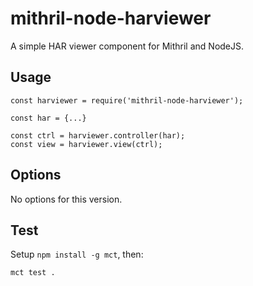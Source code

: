 mithril-node-harviewer
=======================

A simple HAR viewer component for Mithril and NodeJS.

Usage
-----

    const harviewer = require('mithril-node-harviewer');

    const har = {...}

    const ctrl = harviewer.controller(har);
    const view = harviewer.view(ctrl);


Options
-------
No options for this version.


Test
----

Setup `npm install -g mct`, then:

    mct test .